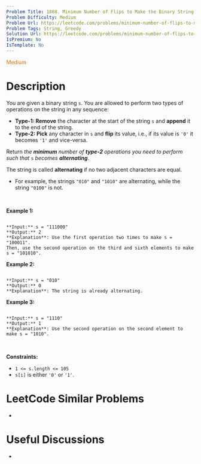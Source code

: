 ```yaml
---
Problem Title: 1888. Minimum Number of Flips to Make the Binary String Alternating
Problem Difficulty: Medium
Problem Url: https://leetcode.com/problems/minimum-number-of-flips-to-make-the-binary-string-alternating/
Problem Tags: String, Greedy
Solution Url: https://leetcode.com/problems/minimum-number-of-flips-to-make-the-binary-string-alternating/solution/
IsPremium: No
IsTemplate: No
---
```


<span style="color: rgb(239, 108, 0);">Medium</span>

# Description

You are given a binary string `s`. You are allowed to perform two types of operations on the string in any sequence:


* **Type-1: Remove** the character at the start of the string `s` and **append** it to the end of the string.
* **Type-2: Pick** any character in `s` and **flip** its value, i.e., if its value is `'0'` it becomes `'1'` and vice-versa.


Return *the **minimum** number of **type-2** operations you need to perform* *such that* `s` *becomes **alternating**.*


The string is called **alternating** if no two adjacent characters are equal.


* For example, the strings `"010"` and `"1010"` are alternating, while the string `"0100"` is not.


 


**Example 1:**



```

**Input:** s = "111000"
**Output:** 2
**Explanation**: Use the first operation two times to make s = "100011".
Then, use the second operation on the third and sixth elements to make s = "101010".

```

**Example 2:**



```

**Input:** s = "010"
**Output:** 0
**Explanation**: The string is already alternating.

```

**Example 3:**



```

**Input:** s = "1110"
**Output:** 1
**Explanation**: Use the second operation on the second element to make s = "1010".

```

 


**Constraints:**


* `1 <= s.length <= 105`
* `s[i]` is either `'0'` or `'1'`.




# LeetCode Similar Problems

- []()

# Useful Discussions

- []()

